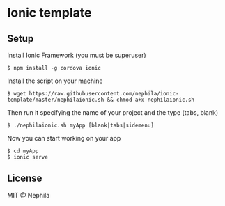 # Ionic template

## Setup

Install Ionic Framework (you must be superuser)

    $ npm install -g cordova ionic

Install the script on your machine

    $ wget https://raw.githubusercontent.com/nephila/ionic-template/master/nephilaionic.sh && chmod a+x nephilaionic.sh

Then run it specifying the name of your project and the type (tabs, blank)

    $ ./nephilaionic.sh myApp [blank|tabs|sidemenu]

Now you can start working on your app

    $ cd myApp
    $ ionic serve

## License

MIT @ Nephila